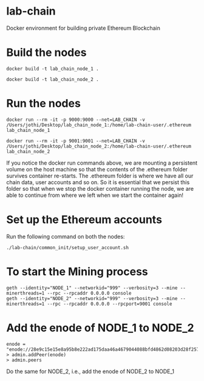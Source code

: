 # lab-chain
Docker environment for building private Ethereum Blockchain

# Build the nodes
```
docker build -t lab_chain_node_1 .

docker build -t lab_chain_node_2 .
```

# Run the nodes
```
docker run --rm -it -p 9000:9000 --net=LAB_CHAIN -v /Users/jothi/Desktop/lab_chain_node_1:/home/lab-chain-user/.ethereum lab_chain_node_1

docker run --rm -it -p 9001:9001 --net=LAB_CHAIN -v /Users/jothi/Desktop/lab_chain_node_2:/home/lab-chain-user/.ethereum lab_chain_node_2
```

If you notice the docker run commands above, we are mounting a persistent volume on the host machine so that the contents of the .ethereum folder survives container re-starts. The .ethereum folder is where we have all our chain data, user accounts and so on. So it is essential that we persist this folder so that when we stop the docker container running the node, we are able to continue from where we left when we start the container again!

# Set up the Ethereum accounts

Run the following command on both the nodes:

```
./lab-chain/common_init/setup_user_account.sh
```

# To start the Mining process

```
geth --identity="NODE_1" --networkid="999" --verbosity=3 --mine --minerthreads=1 --rpc --rpcaddr 0.0.0.0 console
geth --identity="NODE_2" --networkid="999" --verbosity=3 --mine --minerthreads=1 --rpc --rpcaddr 0.0.0.0 --rpcport=9001 console
```

# Add the enode of NODE_1 to NODE_2

```
enode = "enode://28e9c15e15e8a95b8e222ad175daa46a4679044088bfd4862d08203d28f25761331d1cb45b55b840885160d9883b15371112c83add81ef27856d16591c40e621@172.20.0.3:30303"
> admin.addPeer(enode)
> admin.peers
```

Do the same for NODE_2, i.e., add the enode of NODE_2 to NODE_1
